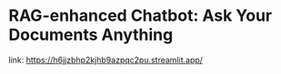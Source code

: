 # RAG-enhanced Chatbot: Ask Your Documents Anything
link: https://h6jjzbhp2kjhb9azpqc2pu.streamlit.app/
